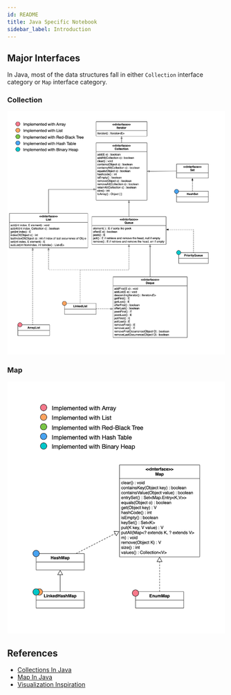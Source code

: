 ```yaml
---
id: README
title: Java Specific Notebook
sidebar_label: Introduction
---
```


## Major Interfaces
In Java, most of the data structures fall in either `Collection` interface category or `Map` interface category.

### Collection
![](./img/Viz-Collection.jpg)

### Map
![](./img/Viz-Map.jpg)



## References
 - [Collections In Java](https://www.javatpoint.com/collections-in-java)
 - [Map In Java](https://www.javatpoint.com/java-map)
 - [Visualization Inspiration](http://how2examples.com/java/collections)